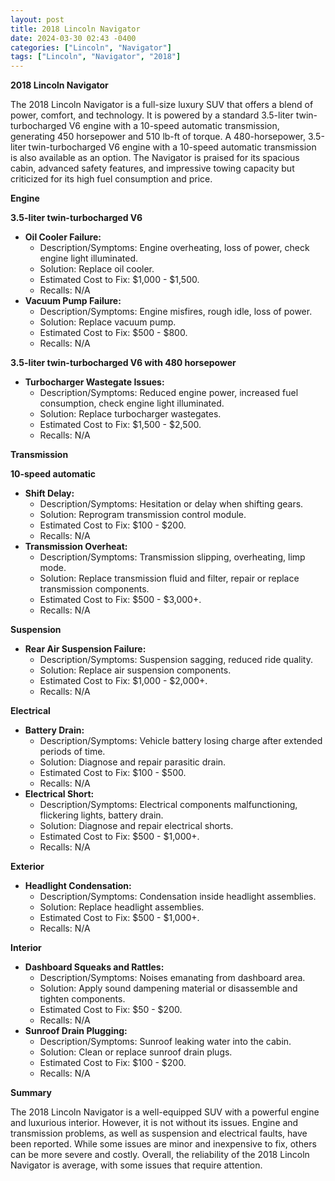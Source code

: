 ```yaml
---
layout: post
title: 2018 Lincoln Navigator
date: 2024-03-30 02:43 -0400
categories: ["Lincoln", "Navigator"]
tags: ["Lincoln", "Navigator", "2018"]
---
```

**2018 Lincoln Navigator**

The 2018 Lincoln Navigator is a full-size luxury SUV that offers a blend of power, comfort, and technology. It is powered by a standard 3.5-liter twin-turbocharged V6 engine with a 10-speed automatic transmission, generating 450 horsepower and 510 lb-ft of torque. A 480-horsepower, 3.5-liter twin-turbocharged V6 engine with a 10-speed automatic transmission is also available as an option. The Navigator is praised for its spacious cabin, advanced safety features, and impressive towing capacity but criticized for its high fuel consumption and price.

**Engine**

**3.5-liter twin-turbocharged V6**

* **Oil Cooler Failure:**
    * Description/Symptoms: Engine overheating, loss of power, check engine light illuminated.
    * Solution: Replace oil cooler.
    * Estimated Cost to Fix: $1,000 - $1,500.
    * Recalls: N/A
* **Vacuum Pump Failure:**
    * Description/Symptoms: Engine misfires, rough idle, loss of power.
    * Solution: Replace vacuum pump.
    * Estimated Cost to Fix: $500 - $800.
    * Recalls: N/A

**3.5-liter twin-turbocharged V6 with 480 horsepower**

* **Turbocharger Wastegate Issues:**
    * Description/Symptoms: Reduced engine power, increased fuel consumption, check engine light illuminated.
    * Solution: Replace turbocharger wastegates.
    * Estimated Cost to Fix: $1,500 - $2,500.
    * Recalls: N/A

**Transmission**

**10-speed automatic**

* **Shift Delay:**
    * Description/Symptoms: Hesitation or delay when shifting gears.
    * Solution: Reprogram transmission control module.
    * Estimated Cost to Fix: $100 - $200.
    * Recalls: N/A
* **Transmission Overheat:**
    * Description/Symptoms: Transmission slipping, overheating, limp mode.
    * Solution: Replace transmission fluid and filter, repair or replace transmission components.
    * Estimated Cost to Fix: $500 - $3,000+.
    * Recalls: N/A

**Suspension**

* **Rear Air Suspension Failure:**
    * Description/Symptoms: Suspension sagging, reduced ride quality.
    * Solution: Replace air suspension components.
    * Estimated Cost to Fix: $1,000 - $2,000+.
    * Recalls: N/A

**Electrical**

* **Battery Drain:**
    * Description/Symptoms: Vehicle battery losing charge after extended periods of time.
    * Solution: Diagnose and repair parasitic drain.
    * Estimated Cost to Fix: $100 - $500.
    * Recalls: N/A
* **Electrical Short:**
    * Description/Symptoms: Electrical components malfunctioning, flickering lights, battery drain.
    * Solution: Diagnose and repair electrical shorts.
    * Estimated Cost to Fix: $500 - $1,000+.
    * Recalls: N/A

**Exterior**

* **Headlight Condensation:**
    * Description/Symptoms: Condensation inside headlight assemblies.
    * Solution: Replace headlight assemblies.
    * Estimated Cost to Fix: $500 - $1,000+.
    * Recalls: N/A

**Interior**

* **Dashboard Squeaks and Rattles:**
    * Description/Symptoms: Noises emanating from dashboard area.
    * Solution: Apply sound dampening material or disassemble and tighten components.
    * Estimated Cost to Fix: $50 - $200.
    * Recalls: N/A
* **Sunroof Drain Plugging:**
    * Description/Symptoms: Sunroof leaking water into the cabin.
    * Solution: Clean or replace sunroof drain plugs.
    * Estimated Cost to Fix: $100 - $200.
    * Recalls: N/A

**Summary**

The 2018 Lincoln Navigator is a well-equipped SUV with a powerful engine and luxurious interior. However, it is not without its issues. Engine and transmission problems, as well as suspension and electrical faults, have been reported. While some issues are minor and inexpensive to fix, others can be more severe and costly. Overall, the reliability of the 2018 Lincoln Navigator is average, with some issues that require attention.
